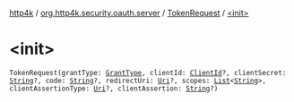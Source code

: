 [http4k](../../index.md) / [org.http4k.security.oauth.server](../index.md) / [TokenRequest](index.md) / [&lt;init&gt;](./-init-.md)

# &lt;init&gt;

`TokenRequest(grantType: `[`GrantType`](../../org.http4k.security.oauth.server.accesstoken/-grant-type/index.md)`, clientId: `[`ClientId`](../-client-id/index.md)`?, clientSecret: `[`String`](https://kotlinlang.org/api/latest/jvm/stdlib/kotlin/-string/index.html)`?, code: `[`String`](https://kotlinlang.org/api/latest/jvm/stdlib/kotlin/-string/index.html)`?, redirectUri: `[`Uri`](../../org.http4k.core/-uri/index.md)`?, scopes: `[`List`](https://kotlinlang.org/api/latest/jvm/stdlib/kotlin.collections/-list/index.html)`<`[`String`](https://kotlinlang.org/api/latest/jvm/stdlib/kotlin/-string/index.html)`>, clientAssertionType: `[`Uri`](../../org.http4k.core/-uri/index.md)`?, clientAssertion: `[`String`](https://kotlinlang.org/api/latest/jvm/stdlib/kotlin/-string/index.html)`?)`